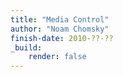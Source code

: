 ```yaml
---
title: "Media Control"
author: "Noam Chomsky"
finish-date: 2010-??-??
_build:
    render: false
---
```


